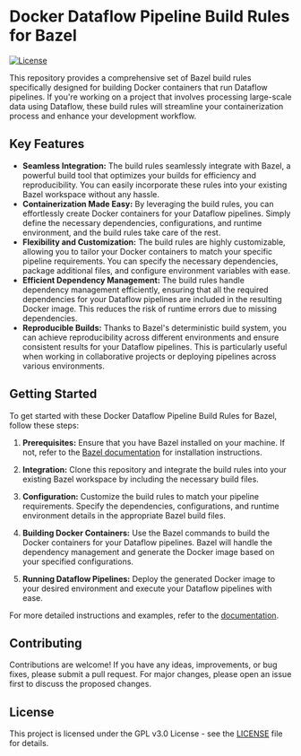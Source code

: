# Docker Dataflow Pipeline Build Rules for Bazel

[![License](https://img.shields.io/badge/License-MIT-blue.svg)](LICENSE)

This repository provides a comprehensive set of Bazel build rules specifically designed for building Docker containers that run Dataflow pipelines. If you're working on a project that involves processing large-scale data using Dataflow, these build rules will streamline your containerization process and enhance your development workflow.

## Key Features

- **Seamless Integration:** The build rules seamlessly integrate with Bazel, a powerful build tool that optimizes your builds for efficiency and reproducibility. You can easily incorporate these rules into your existing Bazel workspace without any hassle.
- **Containerization Made Easy:** By leveraging the build rules, you can effortlessly create Docker containers for your Dataflow pipelines. Simply define the necessary dependencies, configurations, and runtime environment, and the build rules take care of the rest.
- **Flexibility and Customization:** The build rules are highly customizable, allowing you to tailor your Docker containers to match your specific pipeline requirements. You can specify the necessary dependencies, package additional files, and configure environment variables with ease.
- **Efficient Dependency Management:** The build rules handle dependency management efficiently, ensuring that all the required dependencies for your Dataflow pipelines are included in the resulting Docker image. This reduces the risk of runtime errors due to missing dependencies.
- **Reproducible Builds:** Thanks to Bazel's deterministic build system, you can achieve reproducibility across different environments and ensure consistent results for your Dataflow pipelines. This is particularly useful when working in collaborative projects or deploying pipelines across various environments.

## Getting Started

To get started with these Docker Dataflow Pipeline Build Rules for Bazel, follow these steps:

1. **Prerequisites:** Ensure that you have Bazel installed on your machine. If not, refer to the [Bazel documentation](https://docs.bazel.build/versions/main/install.html) for installation instructions.

2. **Integration:** Clone this repository and integrate the build rules into your existing Bazel workspace by including the necessary build files.

3. **Configuration:** Customize the build rules to match your pipeline requirements. Specify the dependencies, configurations, and runtime environment details in the appropriate Bazel build files.

4. **Building Docker Containers:** Use the Bazel commands to build the Docker containers for your Dataflow pipelines. Bazel will handle the dependency management and generate the Docker image based on your specified configurations.

5. **Running Dataflow Pipelines:** Deploy the generated Docker image to your desired environment and execute your Dataflow pipelines with ease.

For more detailed instructions and examples, refer to the [documentation](docs/).

## Contributing

Contributions are welcome! If you have any ideas, improvements, or bug fixes, please submit a pull request. For major changes, please open an issue first to discuss the proposed changes.

## License

This project is licensed under the GPL v3.0 License - see the [LICENSE](LICENSE) file for details.
